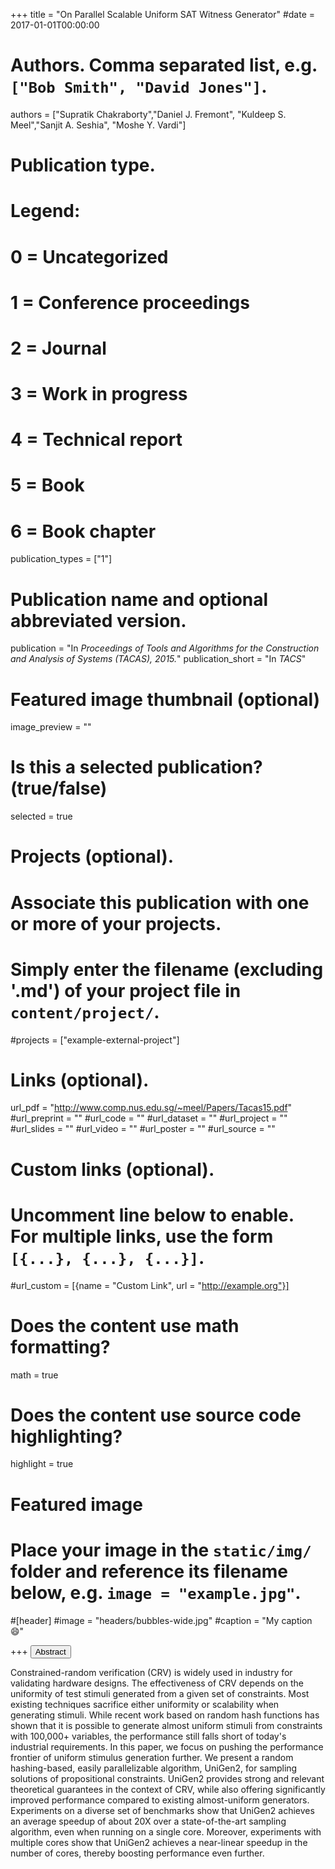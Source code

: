 +++
title = "On Parallel Scalable Uniform SAT Witness Generator"
#date = 2017-01-01T00:00:00

# Authors. Comma separated list, e.g. `["Bob Smith", "David Jones"]`.
authors = ["Supratik Chakraborty","Daniel J. Fremont", "Kuldeep S. Meel","Sanjit A. Seshia", "Moshe Y. Vardi"]

# Publication type.
# Legend:
# 0 = Uncategorized
# 1 = Conference proceedings
# 2 = Journal
# 3 = Work in progress
# 4 = Technical report
# 5 = Book
# 6 = Book chapter
publication_types = ["1"]

# Publication name and optional abbreviated version.
publication = "In *Proceedings of Tools and Algorithms for the Construction and Analysis of Systems (TACAS), 2015.*"
publication_short = "In *TACS*"


# Featured image thumbnail (optional)
image_preview = ""

# Is this a selected publication? (true/false)
selected = true

# Projects (optional).
#   Associate this publication with one or more of your projects.
#   Simply enter the filename (excluding '.md') of your project file in `content/project/`.
#projects = ["example-external-project"]


# Links (optional).
url_pdf = "http://www.comp.nus.edu.sg/~meel/Papers/Tacas15.pdf"
#url_preprint = ""
#url_code = ""
#url_dataset = ""
#url_project = ""
#url_slides = ""
#url_video = ""
#url_poster = ""
#url_source = ""

# Custom links (optional).
#   Uncomment line below to enable. For multiple links, use the form `[{...}, {...}, {...}]`.
#url_custom = [{name = "Custom Link", url = "http://example.org"}]

# Does the content use math formatting?
math = true

# Does the content use source code highlighting?
highlight = true

# Featured image
# Place your image in the `static/img/` folder and reference its filename below, e.g. `image = "example.jpg"`.
#[header]
#image = "headers/bubbles-wide.jpg"
#caption = "My caption :smile:"

+++
<button class="btn btn-default btn-xs" type="button" data-toggle="collapse" data-target="#abstract_Tacas15">
Abstract</button>
<div id="abstract_Tacas15" class="collapse">
Constrained-random verification (CRV) is widely used in industry for validating hardware designs. The effectiveness of CRV depends on the uniformity of test stimuli generated from a given set of constraints. Most existing techniques sacrifice either uniformity or scalability when generating stimuli. While recent work based on random hash functions has shown that it is possible to generate almost uniform stimuli from constraints with 100,000+ variables, the performance still falls short of today's industrial requirements. In this paper, we focus on pushing the performance frontier of uniform stimulus generation further. We present a random hashing-based, easily parallelizable algorithm, UniGen2, for sampling solutions of propositional constraints. UniGen2 provides strong and relevant theoretical guarantees in the context of CRV, while also offering significantly improved performance compared to existing almost-uniform generators. Experiments on a diverse set of benchmarks show that UniGen2 achieves an average speedup of about 20X over a state-of-the-art sampling algorithm, even when running on a single core. Moreover, experiments with multiple cores show that UniGen2 achieves a near-linear speedup in the number of cores, thereby boosting performance even further.
</div>
